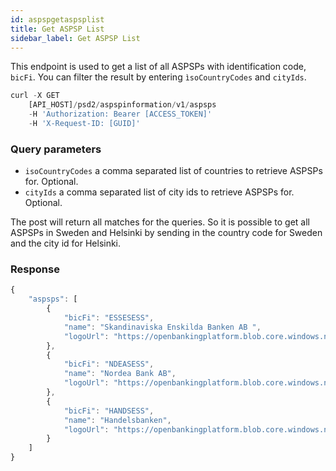 ```yaml
---
id: aspspgetaspsplist
title: Get ASPSP List
sidebar_label: Get ASPSP List
---
```

This endpoint is used to get a list of all ASPSPs with identification code, ``bicFi``. You can filter the result by entering ``ìsoCountryCodes`` and ``cityIds``.

```javascript
curl -X GET
    [API_HOST]/psd2/aspspinformation/v1/aspsps
    -H 'Authorization: Bearer [ACCESS_TOKEN]'
    -H 'X-Request-ID: [GUID]'
```

### Query parameters

- `isoCountryCodes` a comma separated list of countries to retrieve ASPSPs for. Optional.
- `cityIds` a comma separated list of city ids to retrieve ASPSPs for. Optional.

The post will return all matches for the queries. So it is possible to get all ASPSPs in Sweden and Helsinki by sending in the country code for Sweden and the city id for Helsinki.

### Response
```javascript
{
    "aspsps": [
        {
            "bicFi": "ESSESESS",
            "name": "Skandinaviska Enskilda Banken AB ",
            "logoUrl": "https://openbankingplatform.blob.core.windows.net/image/ESSESESS.png"
        },
        {
            "bicFi": "NDEASESS",
            "name": "Nordea Bank AB",
            "logoUrl": "https://openbankingplatform.blob.core.windows.net/image/NDEASESS.png"
        },
        {
            "bicFi": "HANDSESS",
            "name": "Handelsbanken",
            "logoUrl": "https://openbankingplatform.blob.core.windows.net/image/HANDSESS.png"
        }
    ]
}
```